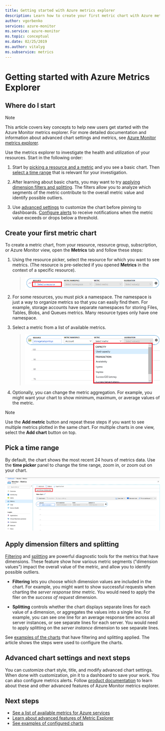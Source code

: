 ```yaml
---
title: Getting started with Azure metrics explorer
description: Learn how to create your first metric chart with Azure metrics explorer.
author: vgorbenko
services: azure-monitor
ms.service: azure-monitor
ms.topic: conceptual
ms.date: 02/25/2019
ms.author: vitalyg
ms.subservice: metrics
---
```


# Getting started with Azure Metrics Explorer

## Where do I start

> [!NOTE]
> This article covers key concepts to help new users get started with the Azure Monitor metrics explorer. For more detailed documentation and information about advanced chart settings and metrics, see [Azure Monitor metrics explorer](https://docs.microsoft.com/azure/azure-monitor/platform/metrics-charts).

Use the metrics explorer to investigate the health and utilization of your resources. Start in the following order:

1. Start by [picking a resource and a metric](#creating-your-first-metric-chart) and you see a basic chart. Then [select a time range](#picking-time-range) that is relevant for your investigation.

1. After learning about basic charts, you may want to try [applying dimension filters and splitting](#applying-dimension-filters-and-splitting). The filters allow you to analyze which segments of the metric contribute to the overall metric value and identify possible outliers.

1. Use [advanced settings](#advanced-chart-settings-and-next-steps) to customize the chart before pinning to dashboards. [Configure alerts](alerts-metric-overview.md) to receive notifications when the metric value exceeds or drops below a threshold.

## Create your first metric chart

To create a metric chart, from your resource, resource group, subscription, or Azure Monitor view, open the **Metrics** tab and follow these steps:

1. Using the resource picker, select the resource for which you want to see metrics. (The resource is pre-selected if you opened **Metrics** in the context of a specific resource).

    > ![Select a resource](./media/metrics-getting-started/resource-picker.png)

2. For some resources, you must pick a namespace. The namespace is just a way to organize metrics so that you can easily find them. For example, storage accounts have separate namespaces for storing Files, Tables, Blobs, and Queues metrics. Many resource types only have one namespace.

3. Select a metric from a list of available metrics.

    > ![Select a metric](./media/metrics-getting-started/metric-picker.png)

4. Optionally, you can change the metric aggregation. For example, you might want your chart to show minimum, maximum, or average values of the metric.

> [!NOTE]
> Use the **Add metric** button and repeat these steps if you want to see multiple metrics plotted in the same chart. For multiple charts in one view, select the **Add chart** button on top.

## Pick a time range

By default, the chart shows the most recent 24 hours of metrics data. Use the **time picker** panel to change the time range, zoom in, or zoom out on your chart. 

![Change time range panel](./media/metrics-getting-started/time-picker.png)

## Apply dimension filters and splitting

[Filtering](metrics-charts.md#apply-filters-to-charts) and [splitting](metrics-charts.md#segment-a-chart) are powerful diagnostic tools for the metrics that have dimensions. These feature show how various metric segments ("dimension values") impact the overall value of the metric, and allow you to identify possible outliers.

- **Filtering** lets you choose which dimension values are included in the chart. For example, you might want to show successful requests when charting the *server response time* metric. You would need to apply the filer on the *success of request* dimension. 

- **Splitting** controls whether the chart displays separate lines for each value of a dimension, or aggregates the values into a single line. For example, you can see one line for an average response time across all server instances, or see separate lines for each server. You would need to apply splitting on the *server instance* dimension to see separate lines.

See [examples of the charts](metric-chart-samples.md) that have filtering and splitting applied. The article shows the steps were used to configure the charts.

## Advanced chart settings and next steps

You can customize chart style, title, and modify advanced chart settings. When done with customization, pin it to a dashboard to save your work. You can also configure metrics alerts. Follow [product documentation](metrics-charts.md) to learn about these and other advanced features of Azure Monitor metrics explorer.

## Next steps

* [See a list of available metrics for Azure services](metrics-supported.md)
* [Learn about advanced features of Metric Explorer](metrics-charts.md)
* [See examples of configured charts](metric-chart-samples.md)